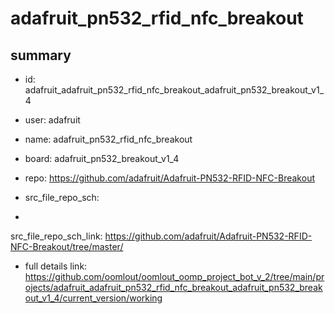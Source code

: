 # adafruit_pn532_rfid_nfc_breakout
 
## summary 
* id: adafruit_adafruit_pn532_rfid_nfc_breakout_adafruit_pn532_breakout_v1_4
* user: adafruit
* name: adafruit_pn532_rfid_nfc_breakout
* board: adafruit_pn532_breakout_v1_4
* repo: https://github.com/adafruit/Adafruit-PN532-RFID-NFC-Breakout



* src_file_repo_sch: 
*
 src_file_repo_sch_link: https://github.com/adafruit/Adafruit-PN532-RFID-NFC-Breakout/tree/master/
* full details link: https://github.com/oomlout/oomlout_oomp_project_bot_v_2/tree/main/projects/adafruit_adafruit_pn532_rfid_nfc_breakout_adafruit_pn532_breakout_v1_4/current_version/working  






